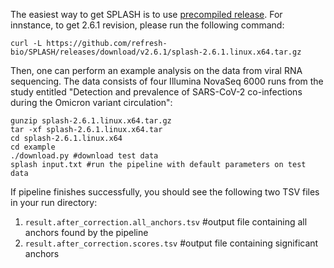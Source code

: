 The easiest way to get SPLASH is to use [precompiled release](https://github.com/refresh-bio/SPLASH/releases).
For innstance, to get 2.6.1 revision, please run the following command:
```
curl -L https://github.com/refresh-bio/SPLASH/releases/download/v2.6.1/splash-2.6.1.linux.x64.tar.gz
```

Then, one can perform an example analysis on the data from viral RNA sequencing. The data consists of four Illumina NovaSeq 6000 runs from the study entitled "Detection and prevalence of SARS-CoV-2 co-infections during the Omicron variant circulation": 
```
gunzip splash-2.6.1.linux.x64.tar.gz
tar -xf splash-2.6.1.linux.x64.tar
cd splash-2.6.1.linux.x64
cd example
./download.py #download test data
splash input.txt #run the pipeline with default parameters on test data
```

If pipeline finishes successfully, you should see the following two TSV files in your run directory:
 1. `result.after_correction.all_anchors.tsv`  #output file containing all anchors found by the pipeline 
 2. `result.after_correction.scores.tsv`  #output file containing significant anchors
